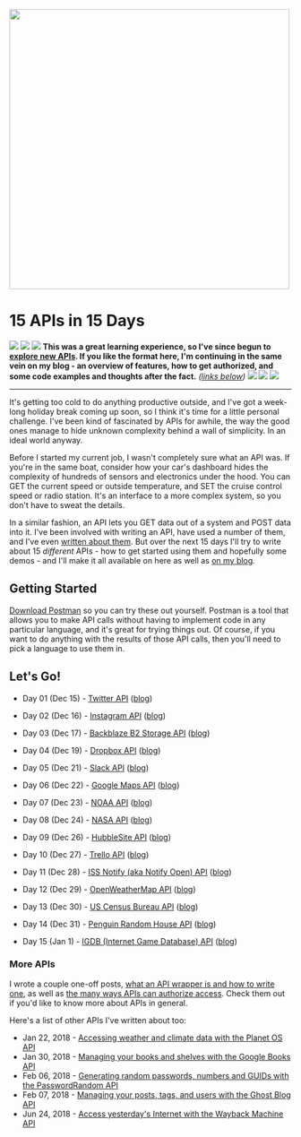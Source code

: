 <img src="https://grantwinney.com/content/images/2017/12/winter-hike-1796562_1920.jpg" width=500>

# 15 APIs in 15 Days

![](https://placehold.it/15/6ffffd/000000?text=+)
![](https://placehold.it/15/66a8ff/000000?text=+)
![](https://placehold.it/15/3c52bd/000000?text=+)
**This was a great learning experience, so I've since begun to [explore new APIs](https://grantwinney.com/tag/api/). If you like the format here, I'm continuing in the same vein on my blog - an overview of features, how to get authorized, and some code examples and thoughts after the fact.** *([links below](#more-apis))*
![](https://placehold.it/15/3c52bd/000000?text=+)
![](https://placehold.it/15/66a8ff/000000?text=+)
![](https://placehold.it/15/6ffffd/000000?text=+)

---

It's getting too cold to do anything productive outside, and I've got a week-long holiday break coming up soon, so I think it's time for a little personal challenge. I've been kind of fascinated by APIs for awhile, the way the good ones manage to hide unknown complexity behind a wall of simplicity. In an ideal world anyway.

Before I started my current job, I wasn't completely sure what an API was. If you're in the same boat, consider how your car's dashboard hides the complexity of hundreds of sensors and electronics under the hood. You can GET the current speed or outside temperature, and SET the cruise control speed or radio station. It's an interface to a more complex system, so you don't have to sweat the details.

In a similar fashion, an API lets you GET data out of a system and POST data into it. I've been involved with writing an API, have used a number of them, and I've even [written about them](https://grantwinney.com/what-is-an-api/). But over the next 15 days I'll try to write about 15 _different_ APIs - how to get started using them and hopefully some demos - and I'll make it all available on here as well as [on my blog](https://grantwinney.com/tag/15-apis-in-15-days/).

## Getting Started

[Download Postman](https://www.getpostman.com/) so you can try these out yourself. Postman is a tool that allows you to make API calls without having to implement code in any particular language, and it's great for trying things out. Of course, if you want to do anything with the results of those API calls, then you'll need to pick a language to use them in.

## Let's Go!

- Day 01 (Dec 15) - [Twitter API](Day%2001%20-%20Twitter%20API.md) ([blog](https://grantwinney.com/day-1-twitter-api/))

- Day 02 (Dec 16) - [Instagram API](Day%2002%20-%20Instagram%20API.md) ([blog](https://grantwinney.com/day-2-instagram-api/))

- Day 03 (Dec 17) - [Backblaze B2 Storage API](Day%2003%20-%20Backblaze%20B2%20API.md) ([blog](https://grantwinney.com/day-3-backblaze-b2-api/))

- Day 04 (Dec 19) - [Dropbox API](Day%2004%20-%20Dropbox%20API.md) ([blog](https://grantwinney.com/day-4-dropbox-api/))

- Day 05 (Dec 21) - [Slack API](Day%2005%20-%20Slack%20API.md) ([blog](https://grantwinney.com/day-5-slack-api/))

- Day 06 (Dec 22) - [Google Maps API](Day%2006%20-%20Google%20Maps%20API.md) ([blog](https://grantwinney.com/day-6-google-maps-api/))

- Day 07 (Dec 23) - [NOAA API](Day%2007%20-%20NOAA%20API.md) ([blog](https://grantwinney.com/day-7-noaa-api/))

- Day 08 (Dec 24) - [NASA API](Day%2008%20-%20NASA%20API.md) ([blog](https://grantwinney.com/day-8-nasa-api/))

- Day 09 (Dec 26) - [HubbleSite API](Day%2009%20-%20HubbleSite%20API.md) ([blog](https://grantwinney.com/day-9-hubblesite-api/))

- Day 10 (Dec 27) - [Trello API](Day%2010%20-%20Trello%20API.md) ([blog](https://grantwinney.com/day-10-trello-api/))

- Day 11 (Dec 28) - [ISS Notify (aka Notify Open) API](Day%2011%20-%20ISS%20Notify%20API.md) ([blog](https://grantwinney.com/day-11-iss-notify-api/))

- Day 12 (Dec 29) - [OpenWeatherMap API](Day%2012%20-%20OpenWeatherMap%20API.md) ([blog](https://grantwinney.com/day-12-openweathermap-api/))

- Day 13 (Dec 30) - [US Census Bureau API](Day%2013%20-%20US%20Census%20Bureau%20API.md) ([blog](https://grantwinney.com/day-13-us-census-bureau-api/))

- Day 14 (Dec 31) - [Penguin Random House API](Day%2014%20-%20Penguin%20Random%20House%20API.md) ([blog](https://grantwinney.com/day-14-penguin-random-house-api/))

- Day 15 (Jan 1) - [IGDB (Internet Game Database) API](Day%2015%20-%20IGDB%20API.md) ([blog](https://grantwinney.com/day-15-igdb-api-internet-game-database/))

### More APIs

I wrote a couple one-off posts, [what an API wrapper is and how to write one](https://grantwinney.com/what-is-an-api-wrapper-and-how-do-i-write-one/), as well as [the many ways APIs can authorize access](https://grantwinney.com/a-look-at-the-many-ways-apis-can-authorize-access/). Check them out if you'd like to know more about APIs in general.

Here's a list of other APIs I've written about too:

- Jan 22, 2018 - [Accessing weather and climate data with the Planet OS API](https://grantwinney.com/what-is-the-planet-os-api/)
- Jan 30, 2018 - [Managing your books and shelves with the Google Books API](https://grantwinney.com/what-is-the-google-books-api/)
- Feb 06, 2018 - [Generating random passwords, numbers and GUIDs with the PasswordRandom API](https://grantwinney.com/passwordrandom-api/)
- Feb 07, 2018 - [Managing your posts, tags, and users with the Ghost Blog API](https://grantwinney.com/what-is-the-ghost-api/)
- Jun 24, 2018 - [Access yesterday's Internet with the Wayback Machine API](https://grantwinney.com/access-yesterdays-internet-with-the-wayback-machine-apis/)
